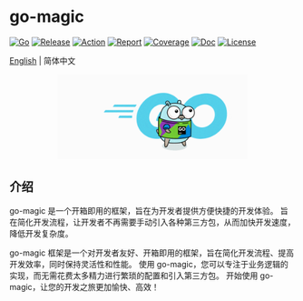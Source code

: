 # go-magic

[![Go](https://img.shields.io/badge/Go->=1.18-green)](https://go.dev)
[![Release](https://img.shields.io/github/v/release/jefferyjob/go-magic.svg)](https://github.com/jefferyjob/go-magic/releases)
[![Action](https://github.com/jefferyjob/go-magic/workflows/CodeQL/badge.svg?branch=main)](https://github.com/jefferyjob/go-magic/actions)
[![Report](https://goreportcard.com/badge/github.com/jefferyjob/go-magic)](https://goreportcard.com/report/github.com/jefferyjob/go-magic)
[![Coverage](https://codecov.io/gh/jefferyjob/go-magic/branch/main/graph/badge.svg)](https://codecov.io/gh/jefferyjob/go-magic)
[![Doc](https://img.shields.io/badge/go.dev-reference-brightgreen?logo=go&logoColor=white&style=flat)](https://pkg.go.dev/github.com/jefferyjob/go-magic)
[![License](https://img.shields.io/github/license/jefferyjob/go-magic)](https://github.com/jefferyjob/go-magic/blob/main/LICENSE)

[English](README.md) | 简体中文

<div style="text-align: center;">
<img src="./docs/logo.gif" alt="Go Magic - A framework that is ready to use out of the box" style="max-height: 150px;"/>
</div>

## 介绍
go-magic 是一个开箱即用的框架，旨在为开发者提供方便快捷的开发体验。 旨在简化开发流程，让开发者不再需要手动引入各种第三方包，从而加快开发速度，降低开发复杂度。

go-magic 框架是一个对开发者友好、开箱即用的框架，旨在简化开发流程、提高开发效率，同时保持灵活性和性能。 使用 go-magic，您可以专注于业务逻辑的实现，而无需花费太多精力进行繁琐的配置和引入第三方包。 开始使用 go-magic，让您的开发之旅更加愉快、高效！
